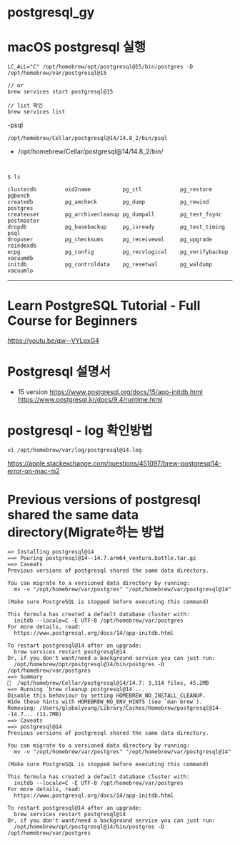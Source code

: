 # postgresql_gy

# macOS postgresql 실행

```
LC_ALL="C" /opt/homebrew/opt/postgresql@15/bin/postgres -D /opt/homebrew/var/postgresql@15

// or
brew services start postgresql@15

// list 확인
brew services list
```

-psql

```
/opt/homebrew/Cellar/postgresql@14/14.8_2/bin/psql
```

- /opt/homebrew/Cellar/postgresql@14/14.8_2/bin/

```


$ ls

clusterdb         oid2name          pg_ctl            pg_restore        pgbench
createdb          pg_amcheck        pg_dump           pg_rewind         postgres
createuser        pg_archivecleanup pg_dumpall        pg_test_fsync     postmaster
dropdb            pg_basebackup     pg_isready        pg_test_timing    psql
dropuser          pg_checksums      pg_receivewal     pg_upgrade        reindexdb
ecpg              pg_config         pg_recvlogical    pg_verifybackup   vacuumdb
initdb            pg_controldata    pg_resetwal       pg_waldump        vacuumlo
```

<hr>

# Learn PostgreSQL Tutorial - Full Course for Beginners
https://youtu.be/qw--VYLpxG4

# Postgresql 설명서
- 15 version https://www.postgresql.org/docs/15/app-initdb.html
https://www.postgresql.kr/docs/9.4/runtime.html

# postgresql - log 확인방법

```
vi /opt/homebrew/var/log/postgresql@14.log
```


https://apple.stackexchange.com/questions/451097/brew-postgresql14-error-on-mac-m2

# Previous versions of postgresql shared the same data directory(Migrate하는 방법

```
=> Installing postgresql@14
==> Pouring postgresql@14--14.7.arm64_ventura.bottle.tar.gz
==> Caveats
Previous versions of postgresql shared the same data directory.

You can migrate to a versioned data directory by running:
  mv -v "/opt/homebrew/var/postgres" "/opt/homebrew/var/postgresql@14"

(Make sure PostgreSQL is stopped before executing this command)

This formula has created a default database cluster with:
  initdb --locale=C -E UTF-8 /opt/homebrew/var/postgres
For more details, read:
  https://www.postgresql.org/docs/14/app-initdb.html

To restart postgresql@14 after an upgrade:
  brew services restart postgresql@14
Or, if you don't want/need a background service you can just run:
  /opt/homebrew/opt/postgresql@14/bin/postgres -D /opt/homebrew/var/postgres
==> Summary
🍺  /opt/homebrew/Cellar/postgresql@14/14.7: 3,314 files, 45.2MB
==> Running `brew cleanup postgresql@14`...
Disable this behaviour by setting HOMEBREW_NO_INSTALL_CLEANUP.
Hide these hints with HOMEBREW_NO_ENV_HINTS (see `man brew`).
Removing: /Users/globalyoung/Library/Caches/Homebrew/postgresql@14--14.7... (11.7MB)
==> Caveats
==> postgresql@14
Previous versions of postgresql shared the same data directory.

You can migrate to a versioned data directory by running:
  mv -v "/opt/homebrew/var/postgres" "/opt/homebrew/var/postgresql@14"

(Make sure PostgreSQL is stopped before executing this command)

This formula has created a default database cluster with:
  initdb --locale=C -E UTF-8 /opt/homebrew/var/postgres
For more details, read:
  https://www.postgresql.org/docs/14/app-initdb.html

To restart postgresql@14 after an upgrade:
  brew services restart postgresql@14
Or, if you don't want/need a background service you can just run:
  /opt/homebrew/opt/postgresql@14/bin/postgres -D /opt/homebrew/var/postgres
```
